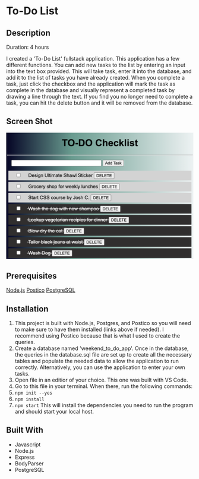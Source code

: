# To-Do List 


## Description

Duration: 4 hours

I created a 'To-Do List' fullstack application. This application has a few different functions. You can add new tasks to the list by entering an input into the text box provided. This will take task, enter it into the database, and add it to the list of tasks you have already created. When you complete a task, just click the checkbox and the application will mark the task as complete in the database and visually represent a completed task by drawing a line through the text. If you find you no longer need to complete a task, you can hit the delete button and it will be removed from the database. 

## Screen Shot 

![ScreenShot](server/Screen-Shot-base.png) 

## Prerequisites 

[Node.js](https://nodejs.org/en/)
[Postico](https://eggerapps.at/postico2/)
[PostgreSQL](https://www.postgresql.org/)

## Installation 

1. This project is built with Node.js, Postgres, and Postico so you will need to make sure to have them installed (links above if needed). I recommend using Postico because that is what I used to create the queries. 
2. Create a database named 'weekend_to_do_app'.
Once in the database, the queries in the database.sql file are set up to create all the necessary tables and populate the needed data to allow the application to run correctly. Alternatively, you can use the application to enter your own tasks.
3. Open file in an editior of your choice. This one was built with VS Code. 
4. Go to this file in your terminal. When there, run the following commands: 
  1. `npm init --yes`
  2. `npm install`
  3. `npm start`
This will install the dependencies you need to run the program and should start your local host. 

## Built With 

- Javascript 
- Node.js 
- Express 
- BodyParser 
- PostgreSQL




